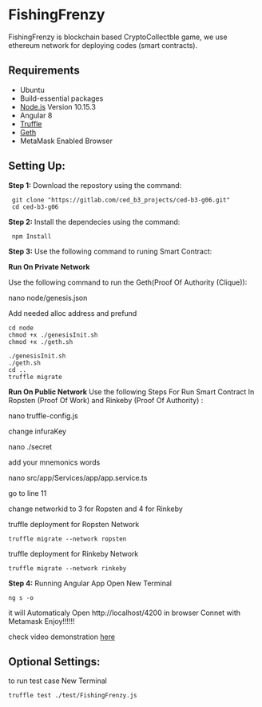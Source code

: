 # FishingFrenzy

FishingFrenzy is blockchain based CryptoCollectble game, we use ethereum network for deploying codes (smart contracts).

## Requirements

- Ubuntu
- Build-essential packages
- [Node.js](https://nodejs.org/) Version 10.15.3
- Angular 8
- [Truffle](https://www.trufflesuite.com/docs/truffle/overview)
- [Geth](https://www.trufflesuite.com/docs/truffle/overview)
- MetaMask Enabled Browser

## Setting Up:

**Step 1:** Download the repostory using the command:

```
 git clone "https://gitlab.com/ced_b3_projects/ced-b3-g06.git"
 cd ced-b3-g06
```

**Step 2:** Install the dependecies using the command:

```
 npm Install
```
**Step 3:** Use the following command to runing Smart Contract:



**Run On Private Network**


 Use the following command to run the Geth(Proof Of Authority (Clique)):


 nano node/genesis.json

 
 Add needed alloc address and prefund
 
 
 
```
cd node
chmod +x ./genesisInit.sh
chmod +x ./geth.sh

./genesisInit.sh
./geth.sh
cd ..
truffle migrate
```




**Run On Public Network**
Use the following Steps For Run Smart Contract In Ropsten (Proof Of Work) and Rinkeby (Proof Of Authority) :


nano truffle-config.js

change infuraKey

nano ./secret

add your mnemonics words

nano src/app/Services/app/app.service.ts

go to line 11

change networkid to 3 for Ropsten and 4 for Rinkeby

truffle deployment for Ropsten Network
```
truffle migrate --network ropsten
```
truffle deployment for Rinkeby Network
```
truffle migrate --network rinkeby
```



**Step 4:** Running Angular App
Open New Terminal
```
ng s -o
```


it will Automaticaly Open http://localhost/4200 in browser
Connet with Metamask 
Enjoy!!!!!!

check video demonstration [here](/willcomesoon....)




## Optional Settings:

to run test case
New Terminal
```
truffle test ./test/FishingFrenzy.js
```
